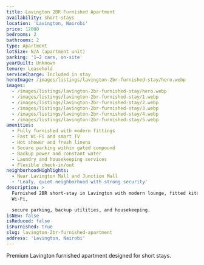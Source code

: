 ```yaml
---
title: Lavington 2BR Furnished Apartment
availability: short-stays
location: 'Lavington, Nairobi'
price: 12000
bedrooms: 2
bathrooms: 2
type: Apartment
lotSize: N/A (apartment unit)
parking: '1–2 cars, on-site'
yearBuilt: Unknown
tenure: Leasehold
serviceCharge: Included in stay
heroImage: /images/listings/lavington-2br-furnished-stay/hero.webp
images:
  - /images/listings/lavington-2br-furnished-stay/hero.webp
  - /images/listings/lavington-2br-furnished-stay/1.webp
  - /images/listings/lavington-2br-furnished-stay/2.webp
  - /images/listings/lavington-2br-furnished-stay/3.webp
  - /images/listings/lavington-2br-furnished-stay/4.webp
  - /images/listings/lavington-2br-furnished-stay/5.webp
amenities:
  - Fully furnished with modern fittings
  - Fast Wi-Fi and smart TV
  - Hot shower and fresh linens
  - Secure parking within gated compound
  - Backup power and constant water
  - Laundry and housekeeping services
  - Flexible check-in/out
neighborhoodHighlights:
  - Near Lavington Mall and Junction Mall
  - 'Leafy, quiet neighborhood with strong security'
description: >
  Furnished 2BR short-stay in Lavington with modern lounge, fitted kitchen,
  Wi-Fi,

  secure parking, backup utilities, and housekeeping.
isNew: false
isReduced: false
isFurnished: true
slug: lavington-2br-furnished-apartment
address: 'Lavington, Nairobi'
---
```

Premium Lavington furnished apartment designed for short stays.
